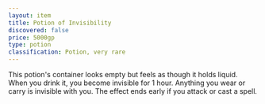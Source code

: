 ```yaml
---
layout: item
title: Potion of Invisibility
discovered: false
price: 5000gp
type: potion
classification: Potion, very rare
---
```

This potion's container looks empty but feels as though it holds liquid.  When you drink it, you become invisible for 1 hour. Anything you wear or carry is invisible with you. The effect ends early if you attack or cast a spell.
